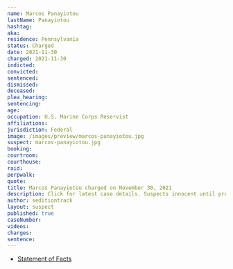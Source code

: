 ```yaml
---
name: Marcos Panayiotou
lastName: Panayiotou
hashtag:
aka:
residence: Pennsylvania
status: Charged
date: 2021-11-30
charged: 2021-11-30
indicted:
convicted:
sentenced:
dismissed:
deceased:
plea_hearing:
sentencing:
age:
occupation: U.S. Marine Corps Reservist
affiliations:
jurisdiction: Federal
image: /images/preview/marcos-panayiotou.jpg
suspect: marcos-panayiotou.jpg
booking:
courtroom:
courthouse:
raid:
perpwalk:
quote:
title: Marcos Panayiotou charged on November 30, 2021
description: Click for latest case details. Suspects innocent until proven guilty.
author: seditiontrack
layout: suspect
published: true
caseNumber:
videos:
charges:
sentence:
---
```

- [Statement of Facts](https://storage.courtlistener.com/recap/gov.uscourts.dcd.238069/gov.uscourts.dcd.238069.1.1.pdf)

